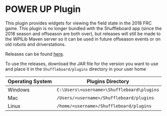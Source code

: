# POWER UP Plugin

This plugin provides widgets for viewing the field state in the 2018 FRC game. This plugin is no
longer bundled with the Shuffleboard app (since the 2018 season and offseason are both over), but
releases will still be made to the WPILib Maven server so it can be used in future offseason events
or on old robots and driverstations.

Releases can be found [here](https://first.wpi.edu/FRC/roborio/maven/release/edu/wpi/first/shuffleboard/plugin/powerup).

To use the releases, download the JAR file for the version you want to use and place it in the `Shuffleboard/plugins`
directory in your user home

| Operating System | Plugins Directory |
|---|---|
| Windows | `C:\Users\<username>\Shuffleboard\plugins` |
| Mac | `/Users/<username>/Shuffleboard/plugins` |
| Linux | `/home/<username>/Shuffleboard/plugins` |
